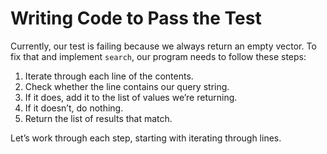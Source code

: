 # Writing Code to Pass the Test

Currently, our test is failing because we always return an empty vector. To fix
that and implement `search`, our program needs to follow these steps:

1. Iterate through each line of the contents.
1. Check whether the line contains our query string.
1. If it does, add it to the list of values we’re returning.
1. If it doesn’t, do nothing.
1. Return the list of results that match.

Let’s work through each step, starting with iterating through lines.
